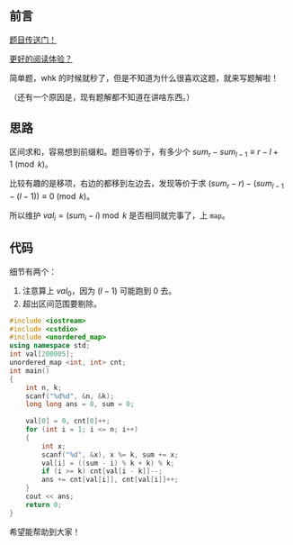 ## 前言

[题目传送门！](https://www.luogu.com.cn/problem/AT_abc146_e)

[更好的阅读体验？](https://www.cnblogs.com/liangbowen/p/17421804.html)

简单题，whk 的时候就秒了，但是不知道为什么很喜欢这题，就来写题解啦！

（还有一个原因是，现有题解都不知道在讲啥东西。）

## 思路

区间求和，容易想到前缀和。题目等价于，有多少个 $sum_r - sum_{l-1} \equiv r-l+1 \pmod k$。

比较有趣的是移项，右边的都移到左边去，发现等价于求 $(sum_r - r) - \Big(sum_{l-1} - (l-1)\Big) \equiv 0 \pmod k$。

所以维护 $val_i=(sum_i - i)\bmod k$ 是否相同就完事了，上 `map`。

## 代码

细节有两个：

1. 注意算上 $val_0$，因为 $(l-1)$ 可能跑到 $0$ 去。
2. 超出区间范围要剔除。

```cpp
#include <iostream>
#include <cstdio>
#include <unordered_map>
using namespace std;
int val[200005];
unordered_map <int, int> cnt;
int main()
{
	int n, k;
	scanf("%d%d", &n, &k);
	long long ans = 0, sum = 0;
	
	val[0] = 0, cnt[0]++;
	for (int i = 1; i <= n; i++)
	{
		int x;
		scanf("%d", &x), x %= k, sum += x;
		val[i] = ((sum - i) % k + k) % k;
		if (i >= k) cnt[val[i - k]]--;
		ans += cnt[val[i]], cnt[val[i]]++;
	}
	cout << ans;
	return 0;
}
```

希望能帮助到大家！